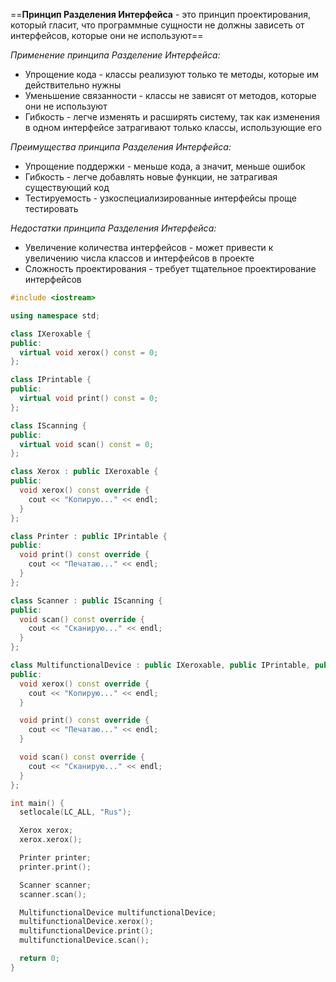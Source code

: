 ==**Принцип Разделения Интерфейса** - это принцип проектирования, который гласит, что программные сущности не должны зависеть от интерфейсов, которые они не используют==

*Применение принципа Разделение Интерфейса:*
* Упрощение кода - классы реализуют только те методы, которые им действительно нужны
* Уменьшение связанности - классы не зависят от методов, которые они не используют
* Гибкость - легче изменять и расширять систему, так как изменения в одном интерфейсе затрагивают только классы, использующие его

*Преимущества принципа Разделения Интерфейса:*
* Упрощение поддержки - меньше кода, а значит, меньше ошибок
* Гибкость - легче добавлять новые функции, не затрагивая существующий код
* Тестируемость - узкоспециализированные интерфейсы проще тестировать

*Недостатки принципа Разделения Интерфейса:*
* Увеличение количества интерфейсов - может привести к увеличению числа классов и интерфейсов в проекте
* Сложность проектирования - требует тщательное проектирование интерфейсов

```cpp
#include <iostream>

using namespace std;

class IXeroxable {
public:
  virtual void xerox() const = 0;
};

class IPrintable {
public:
  virtual void print() const = 0;
};

class IScanning {
public:
  virtual void scan() const = 0;
};

class Xerox : public IXeroxable {
public:
  void xerox() const override {
    cout << "Копирую..." << endl;
  }
};

class Printer : public IPrintable {
public:
  void print() const override {
    cout << "Печатаю..." << endl;
  }
};

class Scanner : public IScanning {
public:
  void scan() const override {
    cout << "Сканирую..." << endl;
  }
};

class MultifunctionalDevice : public IXeroxable, public IPrintable, public IScanning {
public:
  void xerox() const override {
    cout << "Копирую..." << endl;
  }

  void print() const override {
    cout << "Печатаю..." << endl;
  }

  void scan() const override {
    cout << "Сканирую..." << endl;
  }
};

int main() {
  setlocale(LC_ALL, "Rus");

  Xerox xerox;
  xerox.xerox();

  Printer printer;
  printer.print();

  Scanner scanner;
  scanner.scan();

  MultifunctionalDevice multifunctionalDevice;
  multifunctionalDevice.xerox();
  multifunctionalDevice.print();
  multifunctionalDevice.scan();

  return 0;
}

```